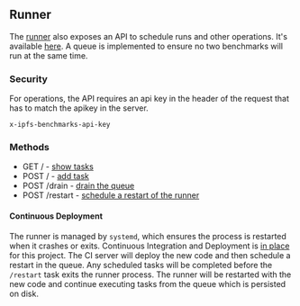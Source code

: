 ## Runner
The [runner](../runner/) also exposes an API to schedule runs and other operations. It's available [here](https://benchmarks.ipfs.team/runner).
A queue is implemented to ensure no two benchmarks will run at the same time.

### Security
For operations, the API requires an api key in the header of the request that
has to match the apikey in the server.
```
x-ipfs-benchmarks-api-key
```

### Methods
* GET / - [show tasks](API_SHOW.md)
* POST / - [add task](API_ADD.md)
* POST /drain - [drain the queue](API_DRAIN.md)
* POST /restart - [schedule a restart of the runner](API_RESTART.md)

#### Continuous Deployment
The runner is managed by `systemd`, which ensures the process is restarted when it crashes or exits. Continuous Integration and Deployment is [in place](https://circleci.com/gh/ipfs/benchmarks/tree/master) for this project. The CI server will deploy the new code and then schedule a restart in the queue. Any scheduled tasks will be completed before the `/restart` task exits the runner process. The runner will be restarted with the new code and continue executing tasks from the queue which is persisted on disk.